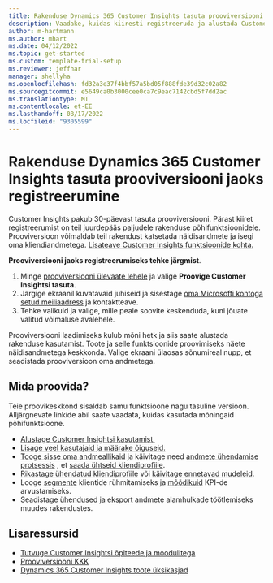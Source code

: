```yaml
---
title: Rakenduse Dynamics 365 Customer Insights tasuta prooviversiooni jaoks registreerumine
description: Vaadake, kuidas kiiresti registreeruda ja alustada Customer Insights'i tasuta prooviversiooni kasutamist. Tutvuge rakendusega ning leidke veel teisigi õppematerjale.
author: m-hartmann
ms.author: mhart
ms.date: 04/12/2022
ms.topic: get-started
ms.custom: template-trial-setup
ms.reviewer: jeffhar
manager: shellyha
ms.openlocfilehash: fd32a3e37f4bbf57a5bd05f888fde39d32c02a82
ms.sourcegitcommit: e5649ca0b3000cee0ca7c9eac7142cbd5f7dd2ac
ms.translationtype: MT
ms.contentlocale: et-EE
ms.lasthandoff: 08/17/2022
ms.locfileid: "9305599"
---
```

# <a name="sign-up-for-a-free-dynamics-365-customer-insights-trial"></a>Rakenduse Dynamics 365 Customer Insights tasuta prooviversiooni jaoks registreerumine

Customer Insights pakub 30-päevast tasuta prooviversiooni. Pärast kiiret registreerumist on teil juurdepääs paljudele rakenduse põhifunktsioonidele. Prooviversioon võimaldab teil rakendust katsetada näidisandmete ja isegi oma kliendiandmetega. [Lisateave Customer Insights funktsioonide kohta.](overview.md)

**Prooviversiooni jaoks registreerumiseks tehke järgmist**.

1. Minge [prooviversiooni ülevaate lehele](https://dynamics.microsoft.com/ai/customer-insights/) ja valige **Proovige Customer Insightsi tasuta**.
1. Järgige ekraanil kuvatavaid juhiseid ja sisestage [oma Microsofti kontoga setud meiliaadress](https://support.microsoft.com/windows/what-is-a-microsoft-account-4a7c48e9-ff5a-e9c6-5a5c-1a57d66c3bfa) ja kontaktteave.
1. Tehke valikuid ja valige, mille peale soovite keskenduda, kuni jõuate valitud võimaluse avalehele.

Prooviversiooni laadimiseks kulub mõni hetk ja siis saate alustada rakenduse kasutamist. Toote ja selle funktsioonide proovimiseks näete näidisandmetega keskkonda. Valige ekraani ülaosas sõnumireal nupp, et seadistada prooviversioon oma andmetega.

## <a name="what-to-try"></a>Mida proovida?

Teie proovikeskkond sisaldab samu funktsioone nagu tasuline versioon. Alljärgnevate linkide abil saate vaadata, kuidas kasutada mõningaid põhifunktsioone.

- [Alustage Customer Insightsi kasutamist.](get-started.md)
- [Lisage veel kasutajaid ja määrake õiguseid.](permissions.md)
- [Tooge sisse oma andmeallikaid](data-sources.md) ja käivitage need [andmete ühendamise protsessis](data-unification.md) , et [saada ühtseid kliendiprofiile](customer-profiles.md).
- [Rikastage ühendatud kliendiprofiile](enrichment-hub.md) või [käivitage ennetavad mudeleid](predictions-overview.md).
- Looge [segmente](segments.md) klientide rühmitamiseks ja [mõõdikuid](measures.md) KPI-de arvustamiseks.
- Seadistage [ühendused](connections.md) ja [eksport](export-destinations.md) andmete alamhulkade töötlemiseks muudes rakendustes.

## <a name="additional-resources"></a>Lisaressursid

- [Tutvuge Customer Insightsi õpiteede ja moodulitega](/learn/browse/?products=dynamics-cust-insights)
- [Prooviversiooni KKK](trial-faq.md)
- [Dynamics 365 Customer Insights toote üksikasjad](https://dynamics.microsoft.com/ai/customer-insights/)
